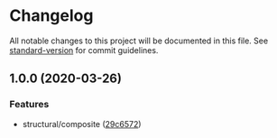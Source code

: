# Changelog

All notable changes to this project will be documented in this file. See [standard-version](https://github.com/conventional-changelog/standard-version) for commit guidelines.

## 1.0.0 (2020-03-26)


### Features

* structural/composite ([29c6572](https://github.com/camillinif/typescript-design-patterns/commit/29c65723ef34336144904766f728b55011332d2f))
